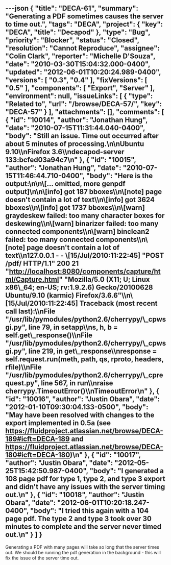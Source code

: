 ---json
{
  "title": "DECA-61",
  "summary": "Generating a PDF sometimes causes the server to time out.",
  "tags": "DECA",
  "project": {
    "key": "DECA",
    "title": "Decapod"
  },
  "type": "Bug",
  "priority": "Blocker",
  "status": "Closed",
  "resolution": "Cannot Reproduce",
  "assignee": "Colin Clark",
  "reporter": "Michelle D'Souza",
  "date": "2010-03-30T15:04:32.000-0400",
  "updated": "2012-06-01T10:20:24.989-0400",
  "versions": [
    "0.3",
    "0.4"
  ],
  "fixVersions": [
    "0.5"
  ],
  "components": [
    "Export",
    "Server"
  ],
  "environment": null,
  "issueLinks": [
    {
      "type": "Related to",
      "url": "/browse/DECA-57/",
      "key": "DECA-57"
    }
  ],
  "attachments": [],
  "comments": [
    {
      "id": "10014",
      "author": "Jonathan Hung",
      "date": "2010-07-15T11:31:44.040-0400",
      "body": "Still an issue. Time out occurred after about 5 minutes of processing.\n\nUbuntu 9.10\\\nFirefox 3.6\\\ndecapod-server 133:bcfed03a94c7\n"
    },
    {
      "id": "10015",
      "author": "Jonathan Hung",
      "date": "2010-07-15T11:46:44.710-0400",
      "body": "Here is the output:\n\n\\[... omitted, more genpdf output]\n\n\\[info] got 187 bboxes\\\n\\[note] page doesn't contain a lot of text\\\n\\[info] got 3624 bboxes\\\n\\[info] got 1737 bboxes\\\n\\[warn] graydeskew failed: too many character boxes for deskewing\\\n\\[warn] binarizer failed: too many connected components\\\n\\[warn] binclean2 failed: too many connected components\\\n\\[note] page doesn't contain a lot of text\\\n127.0.0.1 - - \\[15/Jul/2010:11:22:45] \"POST /pdf/ HTTP/1.1\" 200 21 \"<http://localhost:8080/components/capture/html/Capture.html>\" \"Mozilla/5.0 (X11; U; Linux x86\\_64; en-US; rv:1.9.2.6) Gecko/20100628 Ubuntu/9.10 (karmic) Firefox/3.6.6\"\\\n\\[15/Jul/2010:11:22:45]  Traceback (most recent call last):\\\nFile \"/usr/lib/pymodules/python2.6/cherrypy/\\_cpwsgi.py\", line 79, in setapp\\\ns, h, b = self.get\\_response()\\\nFile \"/usr/lib/pymodules/python2.6/cherrypy/\\_cpwsgi.py\", line 219, in get\\_response\\\nresponse = self.request.run(meth, path, qs, rproto, headers, rfile)\\\nFile \"/usr/lib/pymodules/python2.6/cherrypy/\\_cprequest.py\", line 567, in run\\\nraise cherrypy.TimeoutError()\\\nTimeoutError\n"
    },
    {
      "id": "10016",
      "author": "Justin Obara",
      "date": "2012-01-10T09:30:04.133-0500",
      "body": "May have been resolved with changes to the export implemented in 0.5a (see <https://fluidproject.atlassian.net/browse/DECA-189#icft=DECA-189> and <https://fluidproject.atlassian.net/browse/DECA-180#icft=DECA-180>)\n"
    },
    {
      "id": "10017",
      "author": "Justin Obara",
      "date": "2012-05-25T15:42:50.987-0400",
      "body": "I generated a 108 page pdf for type 1, type 2, and type 3 export and didn't have any issues with the server timing out.\n"
    },
    {
      "id": "10018",
      "author": "Justin Obara",
      "date": "2012-06-01T10:20:18.247-0400",
      "body": "I tried this again with a 104 page pdf. The type 2 and type 3 took over 30 minutes to complete and the server never timed out.\n"
    }
  ]
}
---
Generating a PDF with many pages will take so long that the server times out. We should be running the pdf generation in the background - this will fix the issue of the server time out.&#x20;

        